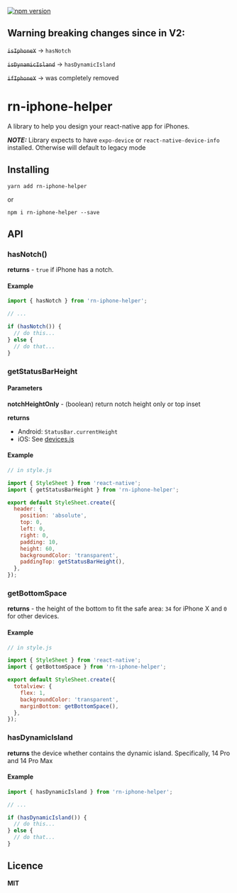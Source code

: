 [![npm version](https://badge.fury.io/js/rn-iphone-helper.svg)](https://badge.fury.io/js/rn-iphone-helper)

## Warning breaking changes since in V2:

~~`isIphoneX`~~ -> `hasNotch`

~~`isDynamicIsland`~~ -> `hasDynamicIsland`

~~`ifIphoneX`~~ -> was completely removed


# rn-iphone-helper

A library to help you design your react-native app for iPhones.

**_NOTE:_** Library expects to have `expo-device` or `react-native-device-info` installed. Otherwise will default to legacy mode

## Installing

`yarn add rn-iphone-helper`

or

`npm i rn-iphone-helper --save`

## API

### hasNotch()

**returns** - `true` if iPhone has a notch.

#### Example

```js
import { hasNotch } from 'rn-iphone-helper';

// ...

if (hasNotch()) {
  // do this...
} else {
  // do that...
}
```

### getStatusBarHeight

#### Parameters

**notchHeightOnly** - (boolean) return notch height only or top inset

**returns**

- Android: `StatusBar.currentHeight`
- iOS:
  See [devices.js](./devices.js)

#### Example

```js
// in style.js

import { StyleSheet } from 'react-native';
import { getStatusBarHeight } from 'rn-iphone-helper';

export default StyleSheet.create({
  header: {
    position: 'absolute',
    top: 0,
    left: 0,
    right: 0,
    padding: 10,
    height: 60,
    backgroundColor: 'transparent',
    paddingTop: getStatusBarHeight(),
  },
});
```

### getBottomSpace

**returns** - the height of the bottom to fit the safe area: `34` for iPhone X and `0` for other devices.

#### Example

```js
// in style.js

import { StyleSheet } from 'react-native';
import { getBottomSpace } from 'rn-iphone-helper';

export default StyleSheet.create({
  totalview: {
    flex: 1,
    backgroundColor: 'transparent',
    marginBottom: getBottomSpace(),
  },
});
```

### hasDynamicIsland

**returns** the device whether contains the dynamic island. Specifically, 14 Pro and 14 Pro Max

#### Example

```js
import { hasDynamicIsland } from 'rn-iphone-helper';

// ...

if (hasDynamicIsland()) {
  // do this...
} else {
  // do that...
}
```

## Licence

**MIT**
